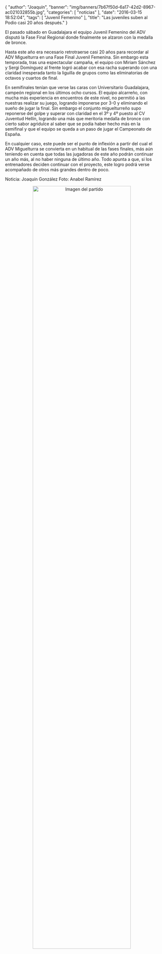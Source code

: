 {
  "author": "Joaquín", 
  "banner": "img/banners/7b67f50d-6a17-42d2-8967-ac021032855b.jpg", 
  "categories": [
    "noticias"
  ], 
  "date": "2016-03-15 18:52:04", 
  "tags": [
    "Juvenil Femenino"
  ], 
  "title": "Las juveniles suben al Podio casi 20 años después."
}

El pasado sábado en Guadalajara el equipo Juvenil Femenino del ADV disputó la Fase Final Regional donde finalmente se alzaron con la medalla de bronce.

Hasta este año era necesario retrotraerse casi 20 años para recordar al ADV Miguelturra en una Fase Final Juvenil Femenina. Sin embargo esta temporada, tras una espectacular campaña, el equipo con Miriam Sánchez y Sergi Domínguez al frente logró acabar con esa racha superando con una claridad inesperada tanto la liguilla de grupos como las eliminatorias de octavos y cuartos de final.

En semifinales tenían que verse las caras con Universitario Guadalajara, campeón regional en los últimos ocho cursos. El equipo alcarreño, con mucha más experiencia en encuentros de este nivel, no permitió a las nuestras realizar su juego, logrando imponerse por 3-0 y eliminando el sueño de jugar la final. Sin embargo el conjunto miguelturreño supo reponerse del golpe y superar con claridad en el 3º y 4º puesto al CV Juventud Hellín, logrando una más que meritoria medalla de bronce con cierto sabor agridulce al saber que se podía haber hecho más en la semifinal y que el equipo se queda a un paso de jugar el Campeonato de España.

En cualquier caso, este puede ser el punto de inflexión a partir del cual el ADV Miguelturra se convierta en un habitual de las fases finales, más aún teniendo en cuenta que todas las jugadoras de este año podrán continuar un año más, al no haber ninguna de último año. Todo apunta a que, si los entrenadores deciden continuar con el proyecto, este logro podrá verse acompañado de otros más grandes dentro de poco.

Noticia: Joaquín González
Foto: Anabel Ramírez


<center>
<a target="_new" href="http://www.advmiguelturra.org/img/banners/7b67f50d-6a17-42d2-8967-ac021032855b.jpg"> 
<img alt="Imagen del partido" width="80%" align="center" src="http://www.advmiguelturra.org/img/banners/7b67f50d-6a17-42d2-8967-ac021032855b.jpg"/> </a> </center> 

